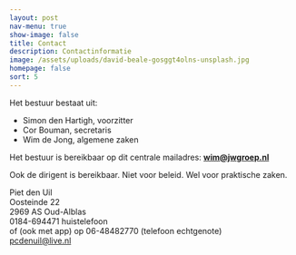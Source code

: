 ```yaml
---
layout: post
nav-menu: true
show-image: false
title: Contact
description: Contactinformatie
image: /assets/uploads/david-beale-gosggt4olns-unsplash.jpg
homepage: false
sort: 5
---
```

Het bestuur bestaat uit:

* Simon den Hartigh, voorzitter
* Cor Bouman, secretaris
* Wim de Jong, algemene zaken

Het bestuur is bereikbaar op dit centrale mailadres: **wim@jwgroep.nl**

Ook de dirigent is bereikbaar. Niet voor beleid. Wel voor praktische zaken.

Piet den Uil  \
Oosteinde 22  \
2969 AS Oud-Alblas  \
0184-694471 huistelefoon  \
of (ook met app) op 06-48482770 (telefoon echtgenote)  \
pcdenuil@live.nl